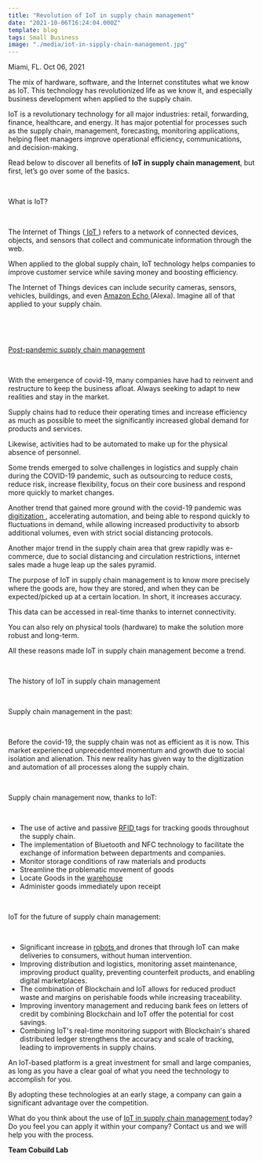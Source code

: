 ```yaml
---
title: "Revolution of IoT in supply chain management"
date: "2021-10-06T16:24:04.000Z"
template: blog
tags: Small Business
image: "./media/iot-in-sipply-chain-management.jpg"
---
```


Miami, FL. Oct 06, 2021


The mix of hardware, software, and the Internet constitutes what we know as IoT. This technology has revolutionized life as we know it, and especially business development when applied to the supply chain. 

IoT is a revolutionary technology for all major industries: retail, forwarding, finance, healthcare, and energy. It has major potential for processes such as the supply chain, management, forecasting, monitoring applications, helping fleet managers improve operational efficiency, communications, and decision-making. 

Read below to discover all benefits of **IoT in supply chain management**, but first, let’s go over some of the basics.

<br>

<title-2>What is IoT?</title-2>

<br>

The Internet of Things (<a target="_blank" href="https://www.cobuildlab.com/blog/Custom-software-Artificial-intelligence-IoT/">  IoT </a>) refers to a network of connected devices, objects, and sensors that collect and communicate information through the web. 

When applied to the global supply chain, IoT technology helps companies to improve customer service while saving money and boosting efficiency. 

The Internet of Things devices can include security cameras, sensors, vehicles, buildings, and even <a target="_blank" href="https://www.amazon.com/-/es/Amazon-Echo/b?ie=UTF8&node=9818047011"> Amazon Echo </a> (Alexa). Imagine all of that applied to your supply chain. 

<br>

<youtube-video id="PmQTzvpUSW8"></youtube-video>

<br>

<title-2><a target="_blank" href="https://www.cobuildlab.com/blog/Tips-for-Managing-the-Supply-Chain-after-a-Pandemic/"> Post-pandemic supply chain management </a></title-2>

<br>

With the emergence of covid-19, many companies have had to reinvent and restructure to keep the business afloat. Always seeking to adapt to new realities and stay in the market. 

Supply chains had to reduce their operating times and increase efficiency as much as possible to meet the significantly increased global demand for products and services. 

Likewise, activities had to be automated to make up for the physical absence of personnel. 

Some trends emerged to solve challenges in logistics and supply chain during the COVID-19 pandemic, such as outsourcing to reduce costs, reduce risk, increase flexibility, focus on their core business and respond more quickly to market changes.

Another trend that gained more ground with the covid-19 pandemic was <a target="_blank" href="https://www.cobuildlab.com/blog/Supply-chain-synchronization/"> digitization </a>, accelerating automation, and being able to respond quickly to fluctuations in demand, while allowing increased productivity to absorb additional volumes, even with strict social distancing protocols.

Another major trend in the supply chain area that grew rapidly was e-commerce, due to social distancing and circulation restrictions, internet sales made a huge leap up the sales pyramid. 

The purpose of IoT in supply chain management is to know more precisely where the goods are, how they are stored, and when they can be expected/picked up at a certain location. In short, it increases accuracy.

This data can be accessed in real-time thanks to internet connectivity. 

You can also rely on physical tools (hardware) to make the solution more robust and long-term. 

All these reasons made IoT in supply chain management become a trend.

<br>

<title-2>The history of IoT in supply chain management</title-2>

<br>

<title-3>Supply chain management in the past:</title-3>

<br>

Before the covid-19, the supply chain was not as efficient as it is now. This market experienced unprecedented momentum and growth due to social isolation and alienation. This new reality has given way to the digitization and automation of all processes along the supply chain.

<br>

<title-3>Supply chain management now, thanks to IoT:</title-3>

<br>

* The use of active and passive <a target="_blank" href="https://www.cobuildlab.com/blog/RFID-for-Warehouse-and-Inventory/">  RFID </a> tags for tracking goods throughout the supply chain.
* The implementation of Bluetooth and NFC technology to facilitate the exchange of information between departments and companies.
* Monitor storage conditions of raw materials and products
* Streamline the problematic movement of goods
* Locate Goods in the <a target="_blank" href="https://www.cobuildlab.com/blog/Warehouse-and-Inventory-Management/"> warehouse </a>
* Administer goods immediately upon receipt

<br>

<title-3>IoT for the future of supply chain management:</title-3>

<br>

* Significant increase in <a target="_blank" href="https://www.google.com/url?q=https://www.cobuildlab.com/blog/what-is-robotic-engineering-and-how-can-you-use-it-within-your-company/&sa=D&source=editors&ust=1633546212518000&usg=AOvVaw0Kz4dQktbdi_04FC_7jAFj">  robots </a> and drones that through IoT can make deliveries to consumers, without human intervention.
* Improving distribution and logistics, monitoring asset maintenance, improving product quality, preventing counterfeit products, and enabling digital marketplaces. 
* The combination of Blockchain and IoT allows for reduced product waste and margins on perishable foods while increasing traceability.
* Improving inventory management and reducing bank fees on letters of credit by combining Blockchain and IoT offer the potential for cost savings.
* Combining IoT's real-time monitoring support with Blockchain's shared distributed ledger strengthens the accuracy and scale of tracking, leading to improvements in supply chains.

An IoT-based platform is a great investment for small and large companies, as long as you have a clear goal of what you need the technology to accomplish for you. 

By adopting these technologies at an early stage, a company can gain a significant advantage over the competition.

What do you think about the use of <a target="_blank" href="https://www.cobuildlab.com/services/iot-development/"> IoT in supply chain management </a> today? Do you feel you can apply it within your company? Contact us and we will help you with the process. 


**Team Cobuild Lab**
